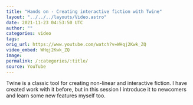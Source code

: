 ```yaml
---
title: "Hands on - Creating interactive fiction with Twine"
layout: "../../../layouts/Video.astro"
date: 2021-11-23 04:53:50 UTC
author: ""
categories: video
tags: 
orig_url: https://www.youtube.com/watch?v=WHqj2Kwk_ZQ
video_embed: WHqj2Kwk_ZQ
image:
permalink: /:categories/:title/
source: YouTube
---
```

Twine is a classic tool for creating non-linear and interactive fiction. I have created work with it before, but in this session I introduce it to newcomers and learn some new features myself too.